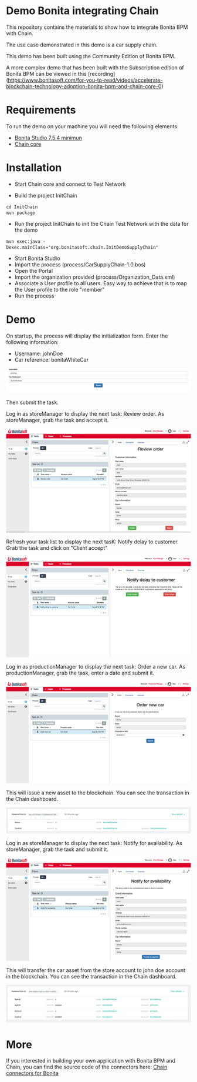 # Demo Bonita integrating Chain

This repository contains the materials to show how to integrate Bonita BPM with Chain.

The use case demonstrated in this demo is a car supply chain. 

This demo has been built using the Community Edition of Bonita BPM. 

A more complex demo that has been built with the Subscription edition of Bonita BPM can be viewed in this [recording] (https://www.bonitasoft.com/for-you-to-read/videos/accelerate-blockchain-technology-adoption-bonita-bpm-and-chain-core-0)

# Requirements

To run the demo on your machine you will need the following elements:
* [Bonita Studio 7.5.4 minimun](www.bonitasoft.com/downloads-v2)
* [Chain core](https://chain.com)

# Installation

* Start Chain core and connect to Test Network

* Build the project InitChain
```
cd InitChain
mvn package
```

* Run the project InitChain to init the Chain Test Network with the data for the demo
```
mvn exec:java -Dexec.mainClass="org.bonitasoft.chain.InitDemoSupplyChain"
```

* Start Bonita Studio
* Import the process (process/CarSupplyChain-1.0.bos)
* Open the Portal
* Import the organization provided (process/Organization_Data.xml)
* Associate a User profile to all users. Easy way to achieve that is to map the User profile to the role "member"
* Run the process

# Demo

On startup, the process will display the initialization form. Enter the following information:
* Username: johnDoe
* Car reference: bonitaWhiteCar

![Demo 1](/images/Demo-1.png?raw=true)

Then submit the task. 

Log in as storeManager to display the next task: Review order. As storeManager, grab the task and accept it. 

![Demo 2](/images/Demo-2.png?raw=true)

Refresh your task list to display the next tasK: Notify delay to customer. Grab the task and click on "Client accept"

![Demo 3](/images/Demo-3.png?raw=true)

Log in as productionManager to display the next task: Order a new car. As productionManager, grab the task, enter a date and submit it. 

![Demo 4](/images/Demo-4.png?raw=true)

This will issue a new asset to the blockchain. You can see the transaction in the Chain dashboard. 

![Chain 1](/images/Chain-1.png?raw=true)

Log in as storeManager to display the next task: Notify for availability. As storeManager, grab the task and submit it.

![Demo 5](/images/Demo-5.png?raw=true)

This will transfer the car asset from the store account to john doe account in the blockchain. You can see the transaction in the Chain dashboard. 

![Chain 2](/images/Chain-2.png?raw=true)


# More

If you interested in building your own application with Bonita BPM and Chain, you can find the source code of the connectors here: [Chain connectors for Bonita](https://github.com/Bonitasoft-Community/bonita-connector-chain)
